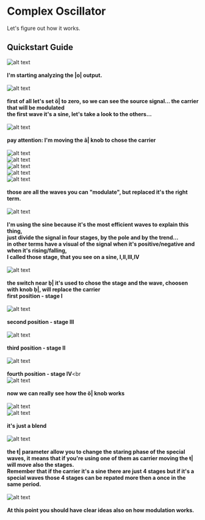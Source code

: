 # Complex Oscillator

Let's figure out how it works.

## Quickstart Guide

![alt text](img/1.png)<br><br>
<b>I'm starting analyzing the |o| output.</b><br> <br>
![alt text](img/2.png)<br><br>
<b>first of all let's set ö| to zero, so we can see the source signal... the carrier that will be modulated<br>
the first wave it's a sine, let's take a look to the others...</b><br><br>
![alt text](img/3.png)<br><br>
<b>pay attention: I'm moving the ã| knob to chose the carrier</b><br><br>
![alt text](img/4.png)<br>
![alt text](img/5.png)<br>
![alt text](img/6.png)<br>
![alt text](img/7.png)<br>
![alt text](img/8.png)<br><br>
<b>those are all the waves you can "modulate", but replaced it's the right term.</b><br><br>
![alt text](img/9.png)<br><br>
<b>I'm using the sine because it's the most efficient waves to explain this thing,<br>
just divide the signal in four stages, by the pole and by the trend...<br>
in other terms have a visual of the signal when it's positive/negative and when it's rising/falling,<br>
I called those stage, that you see on a sine, I,II,III,IV</b><br><br>
![alt text](img/10.png)<br><br>
<b>the switch near ḅ| it's used to chose the stage and the wave, choosen with knob ḅ|, will replace the carrier<br>
first position - stage I</b><br><br>
![alt text](img/11.png)<br><br>
<b>second position - stage III</b><br><br>
![alt text](img/12.png)<br><br>
<b>third position - stage II</b><br><br>
![alt text](img/13.png)<br><br>
<b>fourth position - stage IV</b><br<br>
![alt text](img/14.png)<br><br>
<b>now we can really see how the ö| knob works</b><br><br>
![alt text](img/15.png)<br>
![alt text](img/16.png)<br><br>
<b>it's just a blend</b><br><br>
![alt text](img/theta.gif)<br><br>
<b>the ŧ| parameter allow you to change the staring phase of the special waves, it means that if you're using one of them as carrier moving the ŧ| will move also the stages.<br>
Remember that if the carrier it's a sine there are just 4 stages but if it's a special waves those 4 stages can be repated more then a once in the same period.</b><br><br>
![alt text](../../img/comenu.png)<br><br>
<b>At this point you should have clear ideas also on how modulation works.</b>
